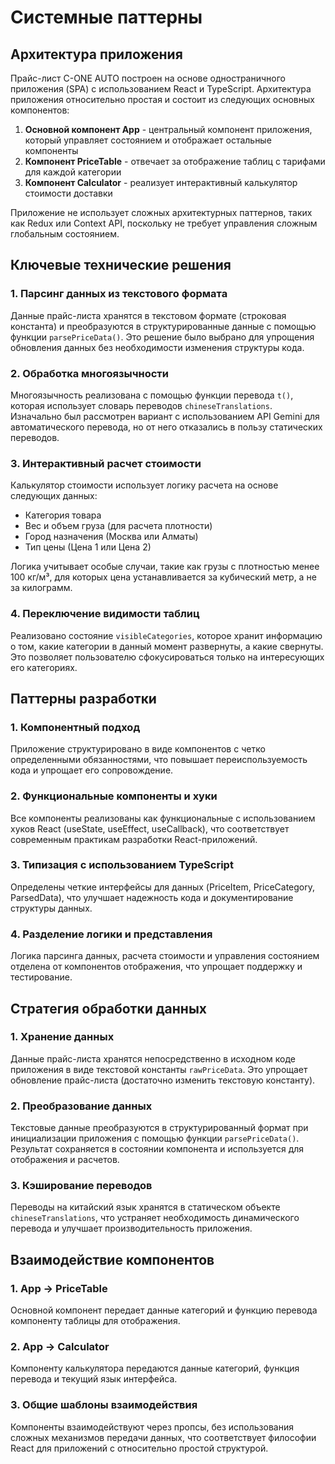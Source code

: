 # Системные паттерны

## Архитектура приложения
Прайс-лист C-ONE AUTO построен на основе одностраничного приложения (SPA) с использованием React и TypeScript. Архитектура приложения относительно простая и состоит из следующих основных компонентов:

1. **Основной компонент App** - центральный компонент приложения, который управляет состоянием и отображает остальные компоненты
2. **Компонент PriceTable** - отвечает за отображение таблиц с тарифами для каждой категории
3. **Компонент Calculator** - реализует интерактивный калькулятор стоимости доставки

Приложение не использует сложных архитектурных паттернов, таких как Redux или Context API, поскольку не требует управления сложным глобальным состоянием.

## Ключевые технические решения

### 1. Парсинг данных из текстового формата
Данные прайс-листа хранятся в текстовом формате (строковая константа) и преобразуются в структурированные данные с помощью функции `parsePriceData()`. Это решение было выбрано для упрощения обновления данных без необходимости изменения структуры кода.

### 2. Обработка многоязычности
Многоязычность реализована с помощью функции перевода `t()`, которая использует словарь переводов `chineseTranslations`. Изначально был рассмотрен вариант с использованием API Gemini для автоматического перевода, но от него отказались в пользу статических переводов.

### 3. Интерактивный расчет стоимости
Калькулятор стоимости использует логику расчета на основе следующих данных:
- Категория товара
- Вес и объем груза (для расчета плотности)
- Город назначения (Москва или Алматы)
- Тип цены (Цена 1 или Цена 2)

Логика учитывает особые случаи, такие как грузы с плотностью менее 100 кг/м³, для которых цена устанавливается за кубический метр, а не за килограмм.

### 4. Переключение видимости таблиц
Реализовано состояние `visibleCategories`, которое хранит информацию о том, какие категории в данный момент развернуты, а какие свернуты. Это позволяет пользователю сфокусироваться только на интересующих его категориях.

## Паттерны разработки

### 1. Компонентный подход
Приложение структурировано в виде компонентов с четко определенными обязанностями, что повышает переиспользуемость кода и упрощает его сопровождение.

### 2. Функциональные компоненты и хуки
Все компоненты реализованы как функциональные с использованием хуков React (useState, useEffect, useCallback), что соответствует современным практикам разработки React-приложений.

### 3. Типизация с использованием TypeScript
Определены четкие интерфейсы для данных (PriceItem, PriceCategory, ParsedData), что улучшает надежность кода и документирование структуры данных.

### 4. Разделение логики и представления
Логика парсинга данных, расчета стоимости и управления состоянием отделена от компонентов отображения, что упрощает поддержку и тестирование.

## Стратегия обработки данных

### 1. Хранение данных
Данные прайс-листа хранятся непосредственно в исходном коде приложения в виде текстовой константы `rawPriceData`. Это упрощает обновление прайс-листа (достаточно изменить текстовую константу).

### 2. Преобразование данных
Текстовые данные преобразуются в структурированный формат при инициализации приложения с помощью функции `parsePriceData()`. Результат сохраняется в состоянии компонента и используется для отображения и расчетов.

### 3. Кэширование переводов
Переводы на китайский язык хранятся в статическом объекте `chineseTranslations`, что устраняет необходимость динамического перевода и улучшает производительность приложения.

## Взаимодействие компонентов

### 1. App → PriceTable
Основной компонент передает данные категорий и функцию перевода компоненту таблицы для отображения.

### 2. App → Calculator
Компоненту калькулятора передаются данные категорий, функция перевода и текущий язык интерфейса.

### 3. Общие шаблоны взаимодействия
Компоненты взаимодействуют через пропсы, без использования сложных механизмов передачи данных, что соответствует философии React для приложений с относительно простой структурой. 